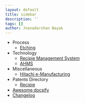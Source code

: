 ```yaml
---
layout: default
title: sidebar
description: ''
tags: []
author: Jnanadarshan Nayak
---
```


* Process
  * [Etching](https://github.com/jnanadarshan/docsify/tree/e0e70dea214b0bf6b49a3dca8b0c394b18a3ca00/process/etch-def.md)
* Technology
  * [Recipie Management System](rms.md)
  * [AHMS](ahms.md)
* Miscellaneous
  * [Hitachi e-Manufacturing](https://jnanadarshan.github.io/docsify/hitachi-emanufacturing.html)
* Patents Directory
  * [Recipie](https://github.com/jnanadarshan/docsify/tree/e0e70dea214b0bf6b49a3dca8b0c394b18a3ca00/patents/recipie.md)
* [Awesome docsify](https://github.com/jnanadarshan/docsify/tree/e0e70dea214b0bf6b49a3dca8b0c394b18a3ca00/docs/awesome.md)
* [Changelog](https://github.com/jnanadarshan/docsify/tree/e0e70dea214b0bf6b49a3dca8b0c394b18a3ca00/docs/changelog.md)

